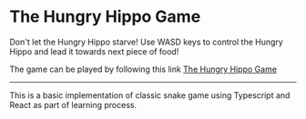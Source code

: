 # The Hungry Hippo Game

Don't let the Hungry Hippo starve! Use WASD keys to control the Hungry Hippo and lead it towards next piece of food!

The game can be played by following this link [The Hungry Hippo Game](https://hungry-hippo-react.herokuapp.com/)

***

This is a basic implementation of classic snake game using Typescript and React as part of learning process.
